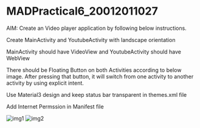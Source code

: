 # MADPractical6_20012011027

AIM: Create an Video player application by following below instructions.

Create MainActivity and YoutubeActivity with landscape orientation

MainActivity should have VideoView and YoutubeActivity should have WebView

There should be Floating Button on both Activities according to below image. After pressing that button, it will switch from one activity to another activity by using explicit intent.

Use Material3 design and keep status bar transparent in themes.xml file

Add Internet Permssion in Manifest file

![img1](https://user-images.githubusercontent.com/110648302/191886365-0808b23b-eb9d-4f79-acb9-4a3b1f6613ea.PNG)
![img2](https://user-images.githubusercontent.com/110648302/191886384-ec30a302-b9de-4c03-ba28-6b07364f9715.PNG)
